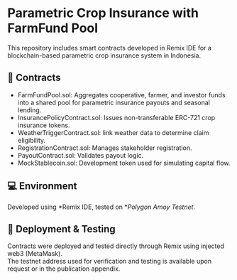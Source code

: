 # Parametric Crop Insurance with FarmFund Pool
This repository includes smart contracts developed in Remix IDE for a blockchain-based parametric crop insurance system in Indonesia.

## 📁 Contracts
- FarmFundPool.sol: Aggregates cooperative, farmer, and investor funds into a shared pool for parametric insurance payouts and seasonal lending.
- InsurancePolicyContract.sol: Issues non-transferable ERC-721 crop insurance tokens.
- WeatherTriggerContract.sol: link weather data to determine claim eligibility.
- RegistrationContract.sol: Manages stakeholder registration.
- PayoutContract.sol: Validates payout logic.
- MockStablecoin.sol: Development token used for simulating capital flow.

## 💻 Environment
Developed using *Remix IDE, tested on **Polygon Amoy Testnet*.

## 🔄 Deployment & Testing
Contracts were deployed and tested directly through Remix using injected web3 (MetaMask).  
The testnet address used for verification and testing is available upon request or in the publication appendix.
